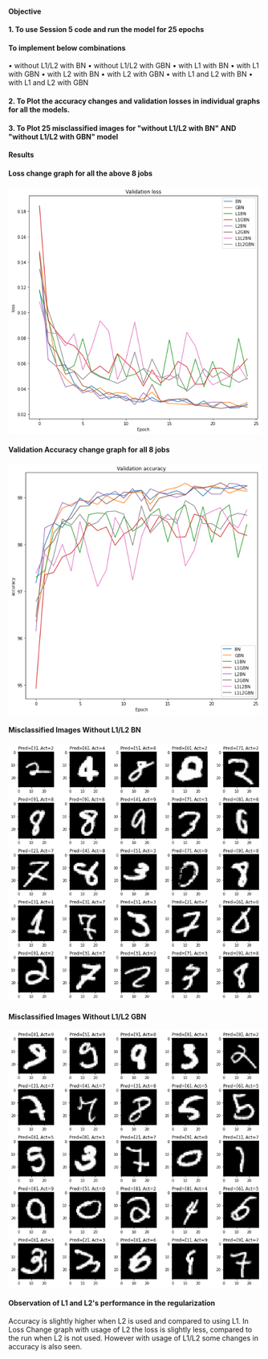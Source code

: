 #### Objective
#### 1.	To use Session 5 code and run the model for 25 epochs 
#### To implement below combinations
  •	without L1/L2 with BN
  •	without L1/L2 with GBN
  •	with L1 with BN
  •	with L1 with GBN
  •	with L2 with BN
  •	with L2 with GBN
  •	with L1 and L2 with BN
  •	with L1 and L2 with GBN

#### 2.	To Plot the accuracy changes and validation losses in individual graphs for all the models.

#### 3.	To Plot 25 misclassified images for "without L1/L2 with BN" AND "without L1/L2 with GBN" model

#### Results 

#### Loss change graph for all the above 8 jobs
![alt text](https://github.com/haricharanvihari/extensive_viz/blob/master/S6_DNN/Images/Loss%20Curves.png)

#### Validation Accuracy change graph for all 8 jobs
![alt text](https://github.com/haricharanvihari/extensive_viz/blob/master/S6_DNN/Images/Accuracy%20Curves.png)

#### Misclassified Images Without L1/L2 BN
![alt text](https://github.com/haricharanvihari/extensive_viz/blob/master/S6_DNN/Images/Without_L1L2_BN.png)

#### Misclassified Images Without L1/L2 GBN
![alt text](https://github.com/haricharanvihari/extensive_viz/blob/master/S6_DNN/Images/Without_L1l2_GBN.png)

#### Observation of L1 and L2's performance in the regularization
Accuracy is slightly higher when L2 is used and compared to using L1. In Loss Change graph with usage of L2 the loss is slightly less, compared to the run when L2 is not used. 
However with usage of L1/L2 some changes in accuracy is also seen.

